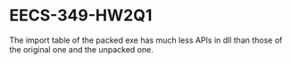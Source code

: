 # EECS-349-HW2Q1

The import table of the packed exe has much less APIs in dll than those of the original one and the unpacked one.